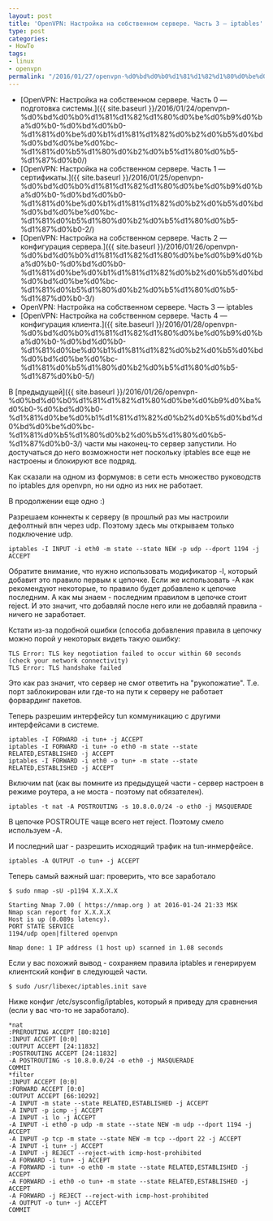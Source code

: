 ```yaml
---
layout: post
title: 'OpenVPN: Настройка на собственном сервере. Часть 3 — iptables'
type: post
categories:
- HowTo
tags:
- linux
- openvpn
permalink: "/2016/01/27/openvpn-%d0%bd%d0%b0%d1%81%d1%82%d1%80%d0%be%d0%b9%d0%ba%d0%b0-%d0%bd%d0%b0-%d1%81%d0%be%d0%b1%d1%81%d1%82%d0%b2%d0%b5%d0%bd%d0%bd%d0%be%d0%bc-%d1%81%d0%b5%d1%80%d0%b2%d0%b5%d1%80%d0%b5-%d1%87%d0%b0-4/"
---
```

- [OpenVPN: Настройка на собственном сервере. Часть 0 — подготовка системы.]({{ site.baseurl }}/2016/01/24/openvpn-%d0%bd%d0%b0%d1%81%d1%82%d1%80%d0%be%d0%b9%d0%ba%d0%b0-%d0%bd%d0%b0-%d1%81%d0%be%d0%b1%d1%81%d1%82%d0%b2%d0%b5%d0%bd%d0%bd%d0%be%d0%bc-%d1%81%d0%b5%d1%80%d0%b2%d0%b5%d1%80%d0%b5-%d1%87%d0%b0/)
- [OpenVPN: Настройка на собственном сервере. Часть 1 — сертификаты.]({{ site.baseurl }}/2016/01/25/openvpn-%d0%bd%d0%b0%d1%81%d1%82%d1%80%d0%be%d0%b9%d0%ba%d0%b0-%d0%bd%d0%b0-%d1%81%d0%be%d0%b1%d1%81%d1%82%d0%b2%d0%b5%d0%bd%d0%bd%d0%be%d0%bc-%d1%81%d0%b5%d1%80%d0%b2%d0%b5%d1%80%d0%b5-%d1%87%d0%b0-2/)
- [OpenVPN: Настройка на собственном сервере. Часть 2 — конфигурация сервера.]({{ site.baseurl }}/2016/01/26/openvpn-%d0%bd%d0%b0%d1%81%d1%82%d1%80%d0%be%d0%b9%d0%ba%d0%b0-%d0%bd%d0%b0-%d1%81%d0%be%d0%b1%d1%81%d1%82%d0%b2%d0%b5%d0%bd%d0%bd%d0%be%d0%bc-%d1%81%d0%b5%d1%80%d0%b2%d0%b5%d1%80%d0%b5-%d1%87%d0%b0-3/)
- OpenVPN: Настройка на собственном сервере. Часть 3 — iptables
- [OpenVPN: Настройка на собственном сервере. Часть 4 — конфигурация клиента.]({{ site.baseurl }}/2016/01/28/openvpn-%d0%bd%d0%b0%d1%81%d1%82%d1%80%d0%be%d0%b9%d0%ba%d0%b0-%d0%bd%d0%b0-%d1%81%d0%be%d0%b1%d1%81%d1%82%d0%b2%d0%b5%d0%bd%d0%bd%d0%be%d0%bc-%d1%81%d0%b5%d1%80%d0%b2%d0%b5%d1%80%d0%b5-%d1%87%d0%b0-5/)

В [предыдущей]({{ site.baseurl }}/2016/01/26/openvpn-%d0%bd%d0%b0%d1%81%d1%82%d1%80%d0%be%d0%b9%d0%ba%d0%b0-%d0%bd%d0%b0-%d1%81%d0%be%d0%b1%d1%81%d1%82%d0%b2%d0%b5%d0%bd%d0%bd%d0%be%d0%bc-%d1%81%d0%b5%d1%80%d0%b2%d0%b5%d1%80%d0%b5-%d1%87%d0%b0-3/) части мы наконец-то сервер запустили. Но достучаться до него возможности нет поскольку iptables все еще не настроены и блокируют все подряд.

Как сказали на одном из формумов: в сети есть множество руководств по iptables для openvpn, но ни одно из них не работает.

В продолжении еще одно :)

Разрешаем коннекты к серверу (в прошлый раз мы настроили дефолтный впн через udp. Поэтому здесь мы открываем только подключение udp.

```
iptables -I INPUT -i eth0 -m state --state NEW -p udp --dport 1194 -j ACCEPT
```

Обратите внимание, что нужно использовать модификатор -I, который добавит это правило первым к цепочке. Если же использовать -A как рекомендуют некоторые, то правило будет добавлено к цепочке последним. А как мы знаем - последним правилом в цепочке стоит reject. И это значит, что добавляй после него или не добавляй правила - ничего не заработает.

Кстати из-за подобной ошибки (способа добавления правила в цепочку можно порой у некоторых видеть такую ошибку:

```
TLS Error: TLS key negotiation failed to occur within 60 seconds (check your network connectivity)  
TLS Error: TLS handshake failed
```

Это как раз значит, что сервер не смог ответить на "рукопожатие". Т.е. порт заблокирован или где-то на пути к серверу не работает форвардинг пакетов.

Теперь разрешим интерфейсу tun коммуникацию с другими интерфейсами в системе.

```
iptables -I FORWARD -i tun+ -j ACCEPT  
iptables -I FORWARD -i tun+ -o eth0 -m state --state RELATED,ESTABLISHED -j ACCEPT  
iptables -I FORWARD -i eth0 -o tun+ -m state --state RELATED,ESTABLISHED -j ACCEPT
```

Включим nat (как вы помните из предыдущей части - сервер настроен в режиме роутера, а не моста - поэтому nat обязателен).

```
iptables -t nat -A POSTROUTING -s 10.8.0.0/24 -o eth0 -j MASQUERADE
```

В цепочке POSTROUTE чаще всего нет reject. Поэтому смело используем -A.

И последний шаг - разрешить исходящий трафик на tun-инмерфейсе.

```
iptables -A OUTPUT -o tun+ -j ACCEPT
```

Теперь самый важный шаг: проверить, что все заработало

```
$ sudo nmap -sU -p1194 X.X.X.X

Starting Nmap 7.00 ( https://nmap.org ) at 2016-01-24 21:33 MSK  
Nmap scan report for X.X.X.X  
Host is up (0.089s latency).  
PORT STATE SERVICE  
1194/udp open|filtered openvpn

Nmap done: 1 IP address (1 host up) scanned in 1.08 seconds
```

Если у вас похожий вывод - сохраняем правила iptables и генерируем клиентский конфиг в следующей части.

```
$ sudo /usr/libexec/iptables.init save
```

Ниже конфиг /etc/sysconfig/iptables, который я приведу для сравнения (если у вас что-то не заработало).

```
*nat  
:PREROUTING ACCEPT [80:8210]  
:INPUT ACCEPT [0:0]  
:OUTPUT ACCEPT [24:11832]  
:POSTROUTING ACCEPT [24:11832]  
-A POSTROUTING -s 10.8.0.0/24 -o eth0 -j MASQUERADE  
COMMIT  
*filter  
:INPUT ACCEPT [0:0]  
:FORWARD ACCEPT [0:0]  
:OUTPUT ACCEPT [66:10292]  
-A INPUT -m state --state RELATED,ESTABLISHED -j ACCEPT  
-A INPUT -p icmp -j ACCEPT  
-A INPUT -i lo -j ACCEPT  
-A INPUT -i eth0 -p udp -m state --state NEW -m udp --dport 1194 -j ACCEPT  
-A INPUT -p tcp -m state --state NEW -m tcp --dport 22 -j ACCEPT  
-A INPUT -i tun+ -j ACCEPT  
-A INPUT -j REJECT --reject-with icmp-host-prohibited  
-A FORWARD -i tun+ -j ACCEPT  
-A FORWARD -i tun+ -o eth0 -m state --state RELATED,ESTABLISHED -j ACCEPT  
-A FORWARD -i eth0 -o tun+ -m state --state RELATED,ESTABLISHED -j ACCEPT  
-A FORWARD -j REJECT --reject-with icmp-host-prohibited  
-A OUTPUT -o tun+ -j ACCEPT  
COMMIT
```

